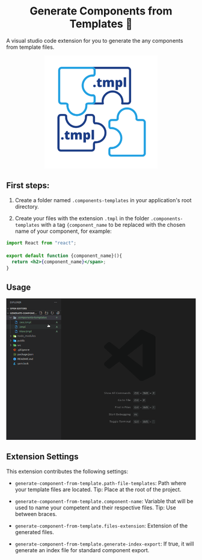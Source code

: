 <h1 align="center">Generate Components from Templates 🚀</h1>

A visual studio code extension for you to generate the any components from template files.

<p align="center">
  <img alt="Logo" width="300" src="assets/logo.png">
</p>

## First steps:

1. Create a folder named `.components-templates` in your application's root directory.

2. Create your files with the extension `.tmpl` in the folder `.components-templates` with a tag `{component_name` to be replaced with the chosen name of your component, for example:

```jsx
import React from "react";

export default function {component_name}(){
  return <h2>{component_name}</span>;
}
```

## Usage

<p align="center">
  <img alt="Demo" width="800" src="assets/demo.gif">
</p>

## Extension Settings

This extension contributes the following settings:

- `generate-component-from-template.path-file-templates`: Path where your template files are located. Tip: Place at the root of the project.

- `generate-component-from-template.component-name`: Variable that will be used to name your competent and their respective files. Tip: Use between braces.

- `generate-component-from-template.files-extension`: Extension of the generated files.

- `generate-component-from-template.generate-index-export`: If true, it will generate an index file for standard component export.
